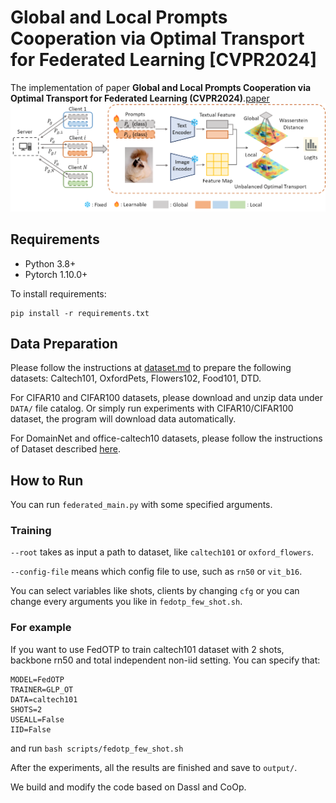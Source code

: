 # Global and Local Prompts Cooperation via Optimal Transport for Federated Learning [CVPR2024]
The implementation of paper **Global and Local Prompts Cooperation via Optimal Transport for Federated Learning (CVPR2024)**.[paper](https://arxiv.org/pdf/2403.00041.pdf)
![FedOTP-pipeline](FedOTP-pipeline.png "FedOTP-pipeline")

## Requirements
- Python 3.8+
- Pytorch 1.10.0+

To install requirements:
```
pip install -r requirements.txt
```

## Data Preparation
Please follow the instructions at [dataset.md](dataset.md) to prepare the following datasets: Caltech101, OxfordPets, Flowers102, Food101, DTD.

For CIFAR10 and CIFAR100 datasets, please download and unzip data under `DATA/` file catalog. Or simply run experiments with CIFAR10/CIFAR100 dataset, the program will download data automatically.

For DomainNet and office-caltech10 datasets, please follow the instructions of Dataset described [here](https://github.com/med-air/FedBN/blob/master/README.md). 

## How to Run

You can run `federated_main.py` with some specified arguments.

### Training

`--root` takes as input a path to dataset, like `caltech101` or `oxford_flowers`.

`--config-file` means which config file to use, such as `rn50` or `vit_b16`.

You can select variables like shots, clients by changing `cfg` or you can change every arguments you like in `fedotp_few_shot.sh`.

### For example
If you want to use FedOTP to train caltech101 dataset with 2 shots, backbone rn50 and total independent non-iid setting.
You can specify that:
```
MODEL=FedOTP
TRAINER=GLP_OT
DATA=caltech101
SHOTS=2
USEALL=False
IID=False
```
and run `bash scripts/fedotp_few_shot.sh`

After the experiments, all the results are finished and save to `output/`.

We build and modify the code based on Dassl and CoOp. 
